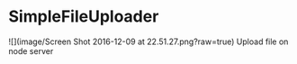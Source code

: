 # SimpleFileUploader

![](image/Screen Shot 2016-12-09 at 22.51.27.png?raw=true)
Upload file on node server

